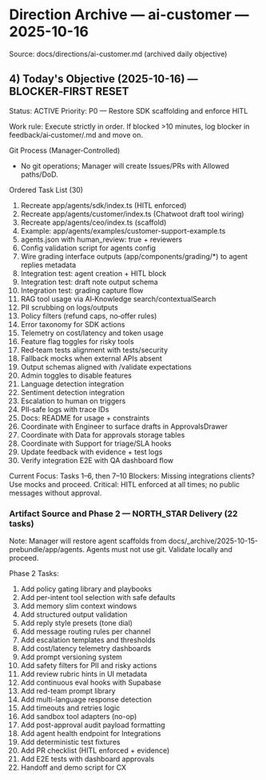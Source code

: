 # Direction Archive — ai-customer — 2025-10-16

Source: docs/directions/ai-customer.md (archived daily objective)

## 4) Today's Objective (2025-10-16) — BLOCKER‑FIRST RESET

Status: ACTIVE
Priority: P0 — Restore SDK scaffolding and enforce HITL

Work rule: Execute strictly in order. If blocked >10 minutes, log blocker in feedback/ai‑customer/<today>.md and move on.

Git Process (Manager‑Controlled)
- No git operations; Manager will create Issues/PRs with Allowed paths/DoD.

Ordered Task List (30)
1) Recreate app/agents/sdk/index.ts (HITL enforced)
2) Recreate app/agents/customer/index.ts (Chatwoot draft tool wiring)
3) Recreate app/agents/ceo/index.ts (scaffold)
4) Example: app/agents/examples/customer-support-example.ts
5) agents.json with human_review: true + reviewers
6) Config validation script for agents config
7) Wire grading interface outputs (app/components/grading/*) to agent replies metadata
8) Integration test: agent creation + HITL block
9) Integration test: draft note output schema
10) Integration test: grading capture flow
11) RAG tool usage via AI‑Knowledge search/contextualSearch
12) PII scrubbing on logs/outputs
13) Policy filters (refund caps, no‑offer rules)
14) Error taxonomy for SDK actions
15) Telemetry on cost/latency and token usage
16) Feature flag toggles for risky tools
17) Red‑team tests alignment with tests/security
18) Fallback mocks when external APIs absent
19) Output schemas aligned with /validate expectations
20) Admin toggles to disable features
21) Language detection integration
22) Sentiment detection integration
23) Escalation to human on triggers
24) PII‑safe logs with trace IDs
25) Docs: README for usage + constraints
26) Coordinate with Engineer to surface drafts in ApprovalsDrawer
27) Coordinate with Data for approvals storage tables
28) Coordinate with Support for triage/SLA hooks
29) Update feedback with evidence + test logs
30) Verify integration E2E with QA dashboard flow

Current Focus: Tasks 1–6, then 7–10
Blockers: Missing integrations clients? Use mocks and proceed.
Critical: HITL enforced at all times; no public messages without approval.

### Artifact Source and Phase 2 — NORTH_STAR Delivery (22 tasks)
Note: Manager will restore agent scaffolds from docs/_archive/2025-10-15-prebundle/app/agents. Agents must not use git. Validate locally and proceed.

Phase 2 Tasks:
1) Add policy gating library and playbooks
2) Add per-intent tool selection with safe defaults
3) Add memory slim context windows
4) Add structured output validation
5) Add reply style presets (tone dial)
6) Add message routing rules per channel
7) Add escalation templates and thresholds
8) Add cost/latency telemetry dashboards
9) Add prompt versioning system
10) Add safety filters for PII and risky actions
11) Add review rubric hints in UI metadata
12) Add continuous eval hooks with Supabase
13) Add red-team prompt library
14) Add multi-language response detection
15) Add timeouts and retries logic
16) Add sandbox tool adapters (no-op)
17) Add post-approval audit payload formatting
18) Add agent health endpoint for Integrations
19) Add deterministic test fixtures
20) Add PR checklist (HITL enforced + evidence)
21) Add E2E tests with dashboard approvals
22) Handoff and demo script for CX

